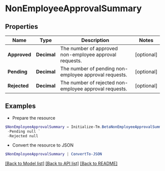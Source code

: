 # NonEmployeeApprovalSummary
## Properties

Name | Type | Description | Notes
------------ | ------------- | ------------- | -------------
**Approved** | **Decimal** | The number of approved non-employee approval requests. | [optional] 
**Pending** | **Decimal** | The number of pending non-employee approval requests. | [optional] 
**Rejected** | **Decimal** | The number of rejected non-employee approval requests. | [optional] 

## Examples

- Prepare the resource
```powershell
$NonEmployeeApprovalSummary = Initialize-Tm.BetaNonEmployeeApprovalSummary  -Approved null `
 -Pending null `
 -Rejected null
```

- Convert the resource to JSON
```powershell
$NonEmployeeApprovalSummary | ConvertTo-JSON
```

[[Back to Model list]](../README.md#documentation-for-models) [[Back to API list]](../README.md#documentation-for-api-endpoints) [[Back to README]](../README.md)


